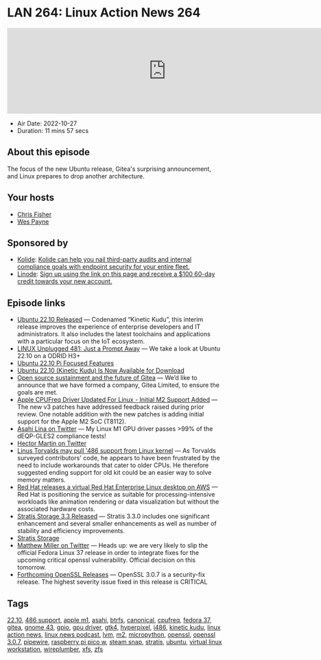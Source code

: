 # LAN 264: Linux Action News 264

<iframe src="https://player.fireside.fm/v2/DAcK9LdX+D8bJHhI1?theme=dark" width="740" height="200" frameborder="0" scrolling="no"></iframe>

* Air Date: 2022-10-27
* Duration: 11 mins 57 secs

## About this episode

The focus of the new Ubuntu release, Gitea's surprising announcement, and Linux prepares to drop another architecture.

## Your hosts
* [Chris Fisher](https://linuxactionnews.com/hosts/chris)
* [Wes Payne](https://linuxactionnews.com/hosts/wes)

## Sponsored by

  * [Kolide](https://l.kolide.co/3klbWzr): [Kolide can help you nail third-party audits and internal compliance goals with endpoint security for your entire fleet. ](https://l.kolide.co/3klbWzr)
  * [Linode](http://linode.com/lan): [Sign up using the link on this page and receive a $100 60-day credit towards your new account. ](http://linode.com/lan)



## Episode links

  * [Ubuntu 22.10 Released](https://ubuntu.com/blog/canonical-releases-ubuntu-22-10-kinetic-kudu "Ubuntu 22.10 Released") — Codenamed “Kinetic Kudu”, this interim release improves the experience of enterprise developers and IT administrators. It also includes the latest toolchains and applications with a particular focus on the IoT ecosystem.
  * [LINUX Unplugged 481: Just a Prompt Away](https://linuxunplugged.com/481 "LINUX Unplugged 481: Just a Prompt Away") — We take a look at Ubuntu 22.10 on a ODRID H3+
  * [Ubuntu 22.10 Pi Focused Features](https://ubuntu.com//blog/ubuntu-22-10-on-the-raspberry-pi-delivers-new-display-support-and-the-full-micropython-stack "Ubuntu 22.10 Pi Focused Features")
  * [Ubuntu 22.10 (Kinetic Kudu) Is Now Available for Download](https://9to5linux.com/ubuntu-22-10-kinetic-kudu-is-now-available-for-download-this-is-whats-new "Ubuntu 22.10 \(Kinetic Kudu\) Is Now Available for Download")
  * [Open source sustainment and the future of Gitea](https://blog.gitea.io/2022/10/open-source-sustainment-and-the-future-of-gitea/ "Open source sustainment and the future of Gitea") — We’d like to announce that we have formed a company, Gitea Limited, to ensure the goals are met. 
  * [Apple CPUFreq Driver Updated For Linux - Initial M2 Support Added](https://www.phoronix.com/news/Apple-CPUFreq-Linux-v3 "Apple CPUFreq Driver Updated For Linux - Initial M2 Support Added") — The new v3 patches have addressed feedback raised during prior review. One notable addition with the new patches is adding initial support for the Apple M2 SoC (T8112).
  * [Asahi Lina on Twitter](https://twitter.com/linaasahi/status/1583444549648543744 "Asahi Lina on Twitter") — My Linux M1 GPU driver passes >99% of the dEQP-GLES2 compliance tests!
  * [Hector Martin on Twitter](https://twitter.com/marcan42/status/1582364276052078593 "Hector Martin on Twitter")
  * [Linus Torvalds may pull '486 support from Linux kernel](https://www.theregister.com/2022/10/25/486_support_linux_kernel_ending/ "Linus Torvalds may pull '486 support from Linux kernel") — As Torvalds surveyed contributors' code, he appears to have been frustrated by the need to include workarounds that cater to older CPUs. He therefore suggested ending support for old kit could be an easier way to solve memory matters.
  * [Red Hat releases a virtual Red Hat Enterprise Linux desktop on AWS](https://siliconangle.com/2022/10/20/red-hats-virtual-linux-workstation-now-available-aws/ "Red Hat releases a virtual Red Hat Enterprise Linux desktop on AWS") — Red Hat is positioning the service as suitable for processing-intensive workloads like animation rendering or data visualization but without the associated hardware costs.
  * [Stratis Storage 3.3 Released](https://www.phoronix.com/news/Stratis-Storage-3.3 "Stratis Storage 3.3 Released") — Stratis 3.3.0 includes one significant enhancement and several smaller enhancements as well as number of stability and efficiency improvements.
  * [Stratis Storage](https://stratis-storage.github.io/stratis-release-notes-3-3-0/ "Stratis Storage")
  * [Matthew Miller on Twitter](https://twitter.com/mattdm/status/1585285318265262081 "Matthew Miller on Twitter") — Heads up: we are very likely to slip the official Fedora Linux 37 release in order to integrate fixes for the upcoming critical openssl vulnerability. Official decision on this tomorrow.
  * [Forthcoming OpenSSL Releases](https://mta.openssl.org/pipermail/openssl-announce/2022-October/000238.html "Forthcoming OpenSSL Releases") — OpenSSL 3.0.7 is a security-fix release. The highest severity issue fixed in this release is CRITICAL



## Tags

[22.10](https://linuxactionnews.com/tags/22.10), [486 support](https://linuxactionnews.com/tags/486%20support), [apple m1](https://linuxactionnews.com/tags/apple%20m1), [asahi](https://linuxactionnews.com/tags/asahi), [btrfs](https://linuxactionnews.com/tags/btrfs), [canonical](https://linuxactionnews.com/tags/canonical), [cpufreq](https://linuxactionnews.com/tags/cpufreq), [fedora 37](https://linuxactionnews.com/tags/fedora%2037), [gitea](https://linuxactionnews.com/tags/gitea), [gnome 43](https://linuxactionnews.com/tags/gnome%2043), [gpio](https://linuxactionnews.com/tags/gpio), [gpu driver](https://linuxactionnews.com/tags/gpu%20driver), [gtk4](https://linuxactionnews.com/tags/gtk4), [hyperpixel](https://linuxactionnews.com/tags/hyperpixel), [i486](https://linuxactionnews.com/tags/i486), [kinetic kudu](https://linuxactionnews.com/tags/kinetic%20kudu), [linux action news](https://linuxactionnews.com/tags/linux%20action%20news), [linux news podcast](https://linuxactionnews.com/tags/linux%20news%20podcast), [lvm](https://linuxactionnews.com/tags/lvm), [m2](https://linuxactionnews.com/tags/m2), [micropython](https://linuxactionnews.com/tags/micropython), [openssl](https://linuxactionnews.com/tags/openssl), [openssl 3.0.7](https://linuxactionnews.com/tags/openssl%203.0.7), [pipewire](https://linuxactionnews.com/tags/pipewire), [raspberry pi pico w](https://linuxactionnews.com/tags/raspberry%20pi%20pico%20w), [steam snap](https://linuxactionnews.com/tags/steam%20snap), [stratis](https://linuxactionnews.com/tags/stratis), [ubuntu](https://linuxactionnews.com/tags/ubuntu), [virtual linux workstation](https://linuxactionnews.com/tags/virtual%20linux%20workstation), [wireplumber](https://linuxactionnews.com/tags/wireplumber), [xfs](https://linuxactionnews.com/tags/xfs), [zfs](https://linuxactionnews.com/tags/zfs)